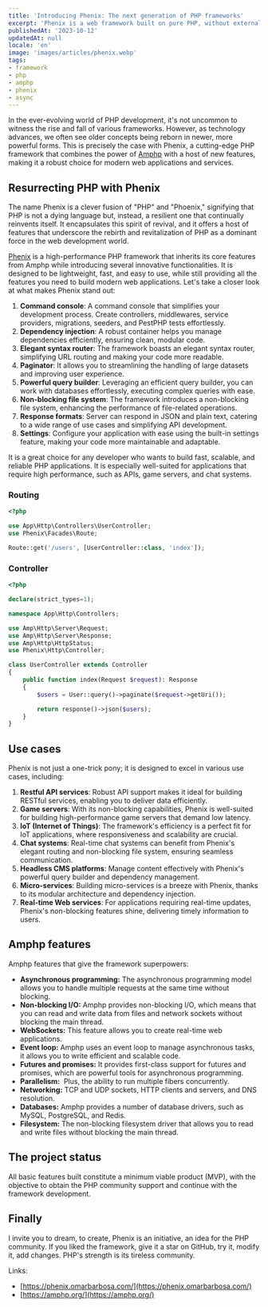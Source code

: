 ```yaml
---
title: 'Introducing Phenix: The next generation of PHP frameworks'
excerpt: 'Phenix is a web framework built on pure PHP, without external extensions, based on the Amphp ecosystem, which provides non-blocking operations, asynchronism and parallel code execution natively. '
publishedAt: '2023-10-12'
updatedAt: null
locale: 'en'
image: 'images/articles/phenix.webp'
tags:
- framework
- php
- amphp
- phenix
- async
---
```


In the ever-evolving world of PHP development, it's not uncommon to witness the rise and fall of various frameworks. However, as technology advances, we often see older concepts being reborn in newer, more powerful forms. This is precisely the case with Phenix, a cutting-edge PHP framework that combines the power of [Amphp](https://amphp.org/) with a host of new features, making it a robust choice for modern web applications and services.

## Resurrecting PHP with Phenix

The name Phenix is a clever fusion of "PHP" and "Phoenix," signifying that PHP is not a dying language but, instead, a resilient one that continually reinvents itself. It encapsulates this spirit of revival, and it offers a host of features that underscore the rebirth and revitalization of PHP as a dominant force in the web development world.

[Phenix](https://phenix.omarbarbosa.com/) is a high-performance PHP framework that inherits its core features from Amphp while introducing several innovative functionalities. It is designed to be lightweight, fast, and easy to use, while still providing all the features you need to build modern web applications. Let's take a closer look at what makes Phenix stand out:

1.  **Command console**: A command console that simplifies your development process. Create controllers, middlewares, service providers, migrations, seeders, and PestPHP tests effortlessly.
2.  **Dependency injection**: A robust container helps you manage dependencies efficiently, ensuring clean, modular code.
3.  **Elegant syntax router**: The framework boasts an elegant syntax router, simplifying URL routing and making your code more readable.
4.  **Paginator**: It allows you to streamlining the handling of large datasets and improving user experience.
5.  **Powerful query builder**: Leveraging an efficient query builder, you can work with databases effortlessly, executing complex queries with ease.
6.  **Non-blocking file system**: The framework introduces a non-blocking file system, enhancing the performance of file-related operations.
7.  **Response formats**: Server can respond in JSON and plain text, catering to a wide range of use cases and simplifying API development.
8.  **Settings**: Configure your application with ease using the built-in settings feature, making your code more maintainable and adaptable.

It is a great choice for any developer who wants to build fast, scalable, and reliable PHP applications. It is especially well-suited for applications that require high performance, such as APIs, game servers, and chat systems.

### Routing

```php
<?php

use App\Http\Controllers\UserController;
use Phenix\Facades\Route;

Route::get('/users', [UserController::class, 'index']);
```

### Controller

```php
<?php

declare(strict_types=1);

namespace App\Http\Controllers;

use Amp\Http\Server\Request;
use Amp\Http\Server\Response;
use Amp\Http\HttpStatus;
use Phenix\Http\Controller;

class UserController extends Controller
{
    public function index(Request $request): Response
    {
        $users = User::query()->paginate($request->getUri());

        return response()->json($users);
    }
}
```

## Use cases

Phenix is not just a one-trick pony; it is designed to excel in various use cases, including:

1.  **Restful API services**: Robust API support makes it ideal for building RESTful services, enabling you to deliver data efficiently.
2.  **Game servers**: With its non-blocking capabilities, Phenix is well-suited for building high-performance game servers that demand low latency.
3.  **IoT (Internet of Things)**: The framework's efficiency is a perfect fit for IoT applications, where responsiveness and scalability are crucial.
4.  **Chat systems**: Real-time chat systems can benefit from Phenix's elegant routing and non-blocking file system, ensuring seamless communication.
5.  **Headless CMS platforms**: Manage content effectively with Phenix's powerful query builder and dependency management.
6.  **Micro-services**: Building micro-services is a breeze with Phenix, thanks to its modular architecture and dependency injection.
7.  **Real-time Web services**: For applications requiring real-time updates, Phenix's non-blocking features shine, delivering timely information to users.

## **Amphp features**

Amphp features that give the framework superpowers:

* **Asynchronous programming:** The asynchronous programming model allows you to handle multiple requests at the same time without blocking.
* **Non-blocking I/O:** Amphp provides non-blocking I/O, which means that you can read and write data from files and network sockets without blocking the main thread.
* **WebSockets:** This feature allows you to create real-time web applications.
* **Event loop:** Amphp uses an event loop to manage asynchronous tasks, it allows you to write efficient and scalable code.
* **Futures and promises:** It provides first-class support for futures and promises, which are powerful tools for asynchronous programming.
* **Parallelism:**  Plus, the ability to run multiple fibers concurrently.
* **Networking:** TCP and UDP sockets, HTTP clients and servers, and DNS resolution.
* **Databases:** Amphp provides a number of database drivers, such as MySQL, PostgreSQL, and Redis.
* **Filesystem:** The non-blocking filesystem driver that allows you to read and write files without blocking the main thread.

## The project status

All basic features built constitute a minimum viable product (MVP), with the objective to obtain the PHP community support and continue with the framework development.

## Finally

I invite you to dream, to create, Phenix is an initiative, an idea for the PHP community. If you liked the framework, give it a star on GitHub, try it, modify it, add changes. PHP's strength is its tireless community.

Links:

* [https://phenix.omarbarbosa.com/](https://phenix.omarbarbosa.com/)
* [https://amphp.org/](https://amphp.org/)